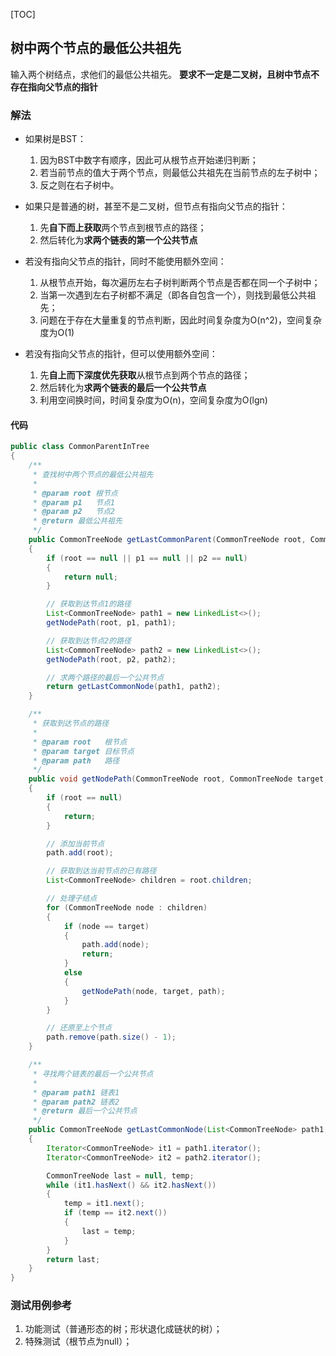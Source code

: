 [TOC]

## 树中两个节点的最低公共祖先

输入两个树结点，求他们的最低公共祖先。
**要求不一定是二叉树，且树中节点不存在指向父节点的指针**

### 解法
+ 如果树是BST：
  1. 因为BST中数字有顺序，因此可从根节点开始递归判断；
  2. 若当前节点的值大于两个节点，则最低公共祖先在当前节点的左子树中；
  3. 反之则在右子树中。

     

+ 如果只是普通的树，甚至不是二叉树，但节点有指向父节点的指针：
  1. 先**自下而上获取**两个节点到根节点的路径；
  2. 然后转化为**求两个链表的第一个公共节点**

     

+ 若没有指向父节点的指针，同时不能使用额外空间：
  1. 从根节点开始，每次遍历左右子树判断两个节点是否都在同一个子树中；
  2. 当第一次遇到左右子树都不满足（即各自包含一个），则找到最低公共祖先；
  3. 问题在于存在大量重复的节点判断，因此时间复杂度为O(n^2)，空间复杂度为O(1)



+ 若没有指向父节点的指针，但可以使用额外空间：
  1. 先**自上而下深度优先获取**从根节点到两个节点的路径；
  2. 然后转化为**求两个链表的最后一个公共节点**
  3. 利用空间换时间，时间复杂度为O(n)，空间复杂度为O(lgn)

#### 代码
```java
public class CommonParentInTree
{
    /**
     * 查找树中两个节点的最低公共祖先
     *
     * @param root 根节点
     * @param p1   节点1
     * @param p2   节点2
     * @return 最低公共祖先
     */
    public CommonTreeNode getLastCommonParent(CommonTreeNode root, CommonTreeNode p1, CommonTreeNode p2)
    {
        if (root == null || p1 == null || p2 == null)
        {
            return null;
        }

        // 获取到达节点1的路径
        List<CommonTreeNode> path1 = new LinkedList<>();
        getNodePath(root, p1, path1);

        // 获取到达节点2的路径
        List<CommonTreeNode> path2 = new LinkedList<>();
        getNodePath(root, p2, path2);

        // 求两个路径的最后一个公共节点
        return getLastCommonNode(path1, path2);
    }

    /**
     * 获取到达节点的路径
     *
     * @param root   根节点
     * @param target 目标节点
     * @param path   路径
     */
    public void getNodePath(CommonTreeNode root, CommonTreeNode target, List<CommonTreeNode> path)
    {
        if (root == null)
        {
            return;
        }

        // 添加当前节点
        path.add(root);

        // 获取到达当前节点的已有路径
        List<CommonTreeNode> children = root.children;

        // 处理子结点
        for (CommonTreeNode node : children)
        {
            if (node == target)
            {
                path.add(node);
                return;
            }
            else
            {
                getNodePath(node, target, path);
            }
        }

        // 还原至上个节点
        path.remove(path.size() - 1);
    }

    /**
     * 寻找两个链表的最后一个公共节点
     *
     * @param path1 链表1
     * @param path2 链表2
     * @return 最后一个公共节点
     */
    public CommonTreeNode getLastCommonNode(List<CommonTreeNode> path1, List<CommonTreeNode> path2)
    {
        Iterator<CommonTreeNode> it1 = path1.iterator();
        Iterator<CommonTreeNode> it2 = path2.iterator();

        CommonTreeNode last = null, temp;
        while (it1.hasNext() && it2.hasNext())
        {
            temp = it1.next();
            if (temp == it2.next())
            {
                last = temp;
            }
        }
        return last;
    }
}
```



### 测试用例参考
1. 功能测试（普通形态的树；形状退化成链状的树）；
2. 特殊测试（根节点为null）；

